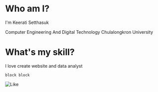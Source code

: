 # Who am I? 

I'm Keerati Setthasuk 

Computer Engineering And Digital Technology Chulalongkron University

# What's my skill?

I love create website and data analyst

```
block block
```

![Like](https://www.google.com/url?sa=i&url=https%3A%2F%2Fpantip.com%2Ftopic%2F32135595&psig=AOvVaw0N38VtrqC-jaAwAABu5PBk&ust=1724481933284000&source=images&cd=vfe&opi=89978449&ved=0CBEQjRxqFwoTCNia0fnBiogDFQAAAAAdAAAAABAE)

